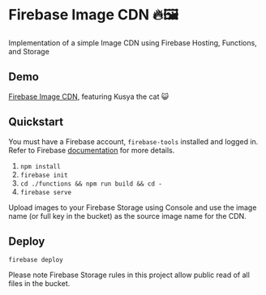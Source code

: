 # Firebase Image CDN 🔥🖼
Implementation of a simple Image CDN using Firebase Hosting, Functions, and Storage

## Demo
[Firebase Image CDN](https://fir-image-cdn.web.app/), featuring Kusya the cat 😺

## Quickstart
You must have a Firebase account, `firebase-tools` installed and logged in. Refer to Firebase [documentation](https://firebase.google.com/docs/web/setup) for more details.

1. `npm install`
2. `firebase init`
3. `cd ./functions && npm run build && cd -`
4. `firebase serve`

Upload images to your Firebase Storage using Console and use the image name (or full key in the bucket) as the source image name for the CDN.

## Deploy
`firebase deploy`

Please note Firebase Storage rules in this project allow public read of all files in the bucket.
